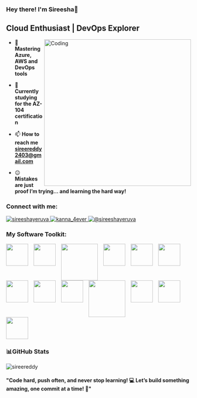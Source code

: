### Hey there! I'm Sireesha🫶
## Cloud Enthusiast | DevOps Explorer
<img align="right" alt="Coding" width="400" src="https://media.giphy.com/media/RbDKaczqWovIugyJmW/giphy.gif?cid=790b7611e946ve1fjbvvq04y9szch4q5xolj4282di7jd4ui&ep=v1_gifs_search&rid=giphy.gif&ct=g">



- 🎯 **Mastering Azure, AWS and DevOps tools**

- 🌱 **Currently studying for the AZ-104 certification**


- 📫 **How to reach me sireereddy2403@gmail.com**

- 😉 **Mistakes are just proof I’m trying… and learning the hard way!**

<h3 align="left">Connect with me:</h3>
<p align="left">

  <!-- LinkedIn Badge -->
  <a href="https://www.linkedin.com/in/sireeshayeruva/" target="blank">
    <img src="https://img.shields.io/badge/LinkedIn-%40sireeshayeruva-blue?style=for-the-badge&logo=linkedin" alt="sireeshayeruva" />
  </a>
<a href="https://www.instagram.com/kanna_4ever/" target="blank">
    <img src="https://img.shields.io/badge/Instagram-%40kanna_4ever-blue?style=for-the-badge&logo=instagram" alt="kanna_4ever" />
  </a>
  <a href="https://medium.com/@sireeshayeruva" target="blank">
    <img src="https://img.shields.io/badge/Medium-%40sireeshayeruva-blue?style=for-the-badge&logo=medium" alt="@sireeshayeruva" />
</a>

</p>

</p>

<h3 align="left">My Software Toolkit:</h3>


<div style="display: flex; flex-wrap: wrap;">
  <img src="https://upload.wikimedia.org/wikipedia/commons/thumb/9/93/Amazon_Web_Services_Logo.svg/640px-Amazon_Web_Services_Logo.svg.png" width="60" style="margin-right: 15px;"/>
  <img src="https://upload.wikimedia.org/wikipedia/commons/thumb/f/fa/Microsoft_Azure.svg/640px-Microsoft_Azure.svg.png" width="60" style="margin-right: 15px;"/>
  
  <img src="https://upload.wikimedia.org/wikipedia/commons/e/ea/Docker_%28container_engine%29_logo_%28cropped%29.png" width="100" style="margin-right: 15px;"/>
  
  <img src="https://upload.wikimedia.org/wikipedia/commons/thumb/9/91/Octicons-mark-github.svg/640px-Octicons-mark-github.svg.png" width="60" style="margin-right: 15px;"/>
  <img src="https://upload.wikimedia.org/wikipedia/commons/thumb/0/00/Kubernetes_%28container_engine%29.png/640px-Kubernetes_%28container_engine%29.png" width="60" style="margin-right: 15px;"/>
  <img src="https://upload.wikimedia.org/wikipedia/commons/thumb/8/80/HTML5_logo_resized.svg/640px-HTML5_logo_resized.svg.png" width="60" style="margin-right: 15px;"/>
  <img src="https://upload.wikimedia.org/wikipedia/commons/thumb/d/d5/CSS3_logo_and_wordmark.svg/640px-CSS3_logo_and_wordmark.svg.png" width="60" style="margin-right: 15px;"/>
  <img src="https://upload.wikimedia.org/wikipedia/commons/thumb/4/4b/Bash_Logo_Colored.svg/640px-Bash_Logo_Colored.svg.png" width="60" style="margin-right: 15px;"/>
  <img src="https://upload.wikimedia.org/wikipedia/commons/thumb/9/9a/Visual_Studio_Code_1.35_icon.svg/640px-Visual_Studio_Code_1.35_icon.svg.png" width="60" style="margin-right: 15px;"/>
   <img src="https://upload.wikimedia.org/wikipedia/commons/thumb/8/84/Sdcsdxc.jpg/640px-Sdcsdxc.jpg" width="100" style="margin-right: 15px;"/>
   <img src="https://upload.wikimedia.org/wikipedia/commons/thumb/e/e9/Jenkins_logo.svg/640px-Jenkins_logo.svg.png" width="60" style="margin-right: 15px;"/>
  <img src="https://upload.wikimedia.org/wikipedia/commons/3/35/Tux.svg" width="60" style="margin-right: 15px;"/>
  <img src="https://upload.wikimedia.org/wikipedia/commons/c/c3/Python-logo-notext.svg" width="60" style="margin-right: 15px;"/>
</div>








### 📊GitHub Stats
![sireereddy](https://github-readme-stats.vercel.app/api?username=your-github-username&show_icons=true&hide_title=true&count_private=true&theme=radical)


<h4><strong>"Code hard, push often, and never stop learning! 💻 Let’s build something amazing, one commit at a time! 🚀"</strong></h4>

